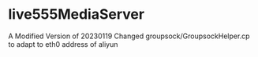 # live555MediaServer
 A Modified Version of 20230119
 Changed groupsock/GroupsockHelper.cp to adapt to eth0 address of aliyun
